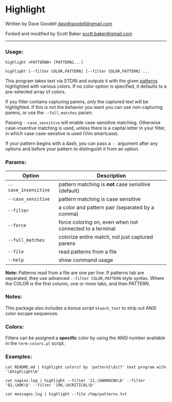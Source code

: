 # Highlight

Written by Dave Goodell <davidjgoodell@gmail.com>

Forked and modified by Scott Baker <scott.baker@gmail.com>

---

### Usage:

```
highlight <PATTERN0> [PATTERN1...]

highlight [--filter COLOR,PATTERN] [--filter COLOR,PATTERN] ...
```

This program takes text via STDIN and outputs it with the given
[patterns](https://perldoc.perl.org/perlre.html) highlighted with various colors.
If no color option is specified, it defaults to a pre-selected array of colors.

If you filter contains capturing parens, *only* the captured text will be
highlighted. If this is not the behavior you want you can use non-capturing
parens, or use the `--full_matches` param.

Passing `--case_sensitive` will enable case-sensitive matching. Otherwise
case-insentive matching is used, unless there is a capital letter in your filter,
in which case case-senstive is used (Vim smartcase).

If your pattern begins with a dash, you can pass a `--` argument
after any options and before your pattern to distinguish it from an
option.

### Params:

| Option               | Description                                              |
| -------------------- | -------------------------------------------------------- |
| `--case_insensitive` | pattern matching is **not** case sensitive (default)     |
| `--case_sensitive`   | pattern matching is case sensitive                       |
| `--filter`           | a color and pattern pair (separated by a comma)          |
| `--force`            | force coloring on, even when not connected to a terminal |
| `--full_matches`     | colorize entire match, not just captured parens          |
| `--file`             | read patterns from a file                                |
| `--help`             | show command usage                                       |

**Note:** Patterns read from a file are one per line. If patterns tab are separated,
they use advanced `--filter COLOR,PATTERN` style syntax. Where the COLOR is the
first column, one or more tabs, and then PATTERN.

### Notes:
This package also includes a bonus script `bleach_text` to strip out
ANSI color escape sequences.

### Colors:

Filters can be assigned a **specific** color by using the ANSI number available in the `term-colors.pl` script.

### Examples:
```
cat README.md | highlight colors? by 'pattern[\ds]?' text program with '\bhighlight\b'

cat nagios.log | highlight --filter '11,\bWARNING\b' --filter '82,\bOK\b' --filter '196,\bCRITICAL\b'

cat messages.log | highlight --file /tmp/patterns.txt
```
